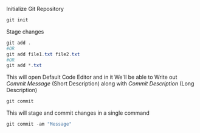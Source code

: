 Initialize Git Repository

```powershell
git init
```

Stage changes

```powershell
git add .
#OR
git add file1.txt file2.txt
#OR
git add *.txt
```

This will open Default Code Editor and in it We'll be able to Write out _Commit Message_ (Short Description) along with _Commit Description_ (Long Description)

```powershell
git commit
```

This will stage and commit changes in a single command

```powershell
git commit -am "Message"
```
